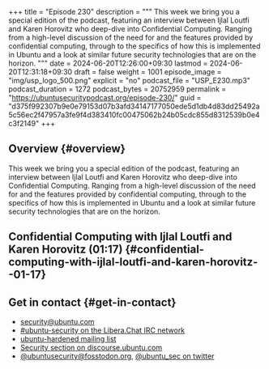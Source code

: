 +++
title = "Episode 230"
description = """
  This week we bring you a special edition of the podcast, featuring an interview
  between Ijlal Loutfi and Karen Horovitz who deep-dive into Confidential
  Computing. Ranging from a high-level discussion of the need for and the features
  provided by confidential computing, through to the specifics of how this is
  implemented in Ubuntu and a look at similar future security technologies that
  are on the horizon.
  """
date = 2024-06-20T12:26:00+09:30
lastmod = 2024-06-20T12:31:18+09:30
draft = false
weight = 1001
episode_image = "img/usp_logo_500.png"
explicit = "no"
podcast_file = "USP_E230.mp3"
podcast_duration = 1272
podcast_bytes = 20752959
permalink = "https://ubuntusecuritypodcast.org/episode-230/"
guid = "d375f992307b9e0e79153d07b3afd34147177050ede5d1db4d83dd25492a5c56ec2f47957a3fe9f4d383410fc00475062b24b05cdc855d8312539b0e4c3f2149"
+++

## Overview {#overview}

This week we bring you a special edition of the podcast, featuring an interview
between Ijlal Loutfi and Karen Horovitz who deep-dive into Confidential
Computing. Ranging from a high-level discussion of the need for and the features
provided by confidential computing, through to the specifics of how this is
implemented in Ubuntu and a look at similar future security technologies that
are on the horizon.


## Confidential Computing with Ijlal Loutfi and Karen Horovitz (01:17) {#confidential-computing-with-ijlal-loutfi-and-karen-horovitz--01-17}


## Get in contact {#get-in-contact}

-   [security@ubuntu.com](mailto:security@ubuntu.com)
-   [#ubuntu-security on the Libera.Chat IRC network](https://libera.chat)
-   [ubuntu-hardened mailing list](https://lists.ubuntu.com/mailman/listinfo/ubuntu-hardened)
-   [Security section on discourse.ubuntu.com](https://discourse.ubuntu.com/c/security)
-   [@ubuntusecurity@fosstodon.org](https://fosstodon.org/@ubuntusecurity), [@ubuntu_sec on twitter](https://twitter.com/ubuntu_sec)

